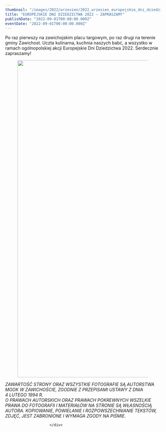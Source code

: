 ```yaml
---
thumbnail: "/images/2022/wrzesien/2022_wrzesien_europejskie_dni_dziedzictwa_2022_zapraszamy_2022_09_europejskie_dni_dziedzictwa_2022_zapraszamy_pl1-1-727x1024.jpg"
title: "EUROPEJSKIE DNI DZIEDZICTWA 2022 – ZAPRASZAMY"
publishDate: "2022-09-01T00:00:00.000Z"
eventDate: "2022-09-01T00:00:00.000Z"
---
```


<div class="entry-content">
							
							
<p>Po raz pierwszy na zawichojskim placu targowym, po raz drugi na terenie gminy Zawichost. Uczta kulinarna, kuchnia naszych babć, a wszystko w ramach ogólnopolskiej akcji Europejskie Dni Dziedzictwa 2022. Serdecznie zapraszamy!</p>



<figure class="wp-block-image size-large"><a href="http://mgok-zawichost.pl/wp-content/uploads/2022/09/pl1-1.jpg"><img fetchpriority="high" decoding="async" width="727" height="1024" src="/images/2022/wrzesien/2022_wrzesien_europejskie_dni_dziedzictwa_2022_zapraszamy_2022_09_europejskie_dni_dziedzictwa_2022_zapraszamy_pl1-1-727x1024.jpg" alt="" class="wp-image-8923" srcset="/images/2022/wrzesien/2022_wrzesien_europejskie_dni_dziedzictwa_2022_zapraszamy_2022_09_europejskie_dni_dziedzictwa_2022_zapraszamy_pl1-1-727x1024.jpg 727w, /images/2022/wrzesien/pl1-1-213x300.jpg 213w, /images/2022/wrzesien/pl1-1-768x1082.jpg 768w, /images/2022/wrzesien/pl1-1.jpg 800w" sizes="(max-width: 727px) 100vw, 727px"></a></figure>



<p><em>ZAWARTOŚĆ STRONY ORAZ WSZYSTKIE FOTOGRAFIE SĄ AUTORSTWA MGOK W ZAWICHOŚCIE, ZGODNIE Z PRZEPISAMI USTAWY Z DNIA&nbsp;</em><br><em>4 LUTEGO 1994 R.<br>O PRAWACH AUTORSKICH ORAZ PRAWACH POKREWNYCH WSZELKIE PRAWA DO FOTOGRAFII I MATERIAŁÓW NA STRONIE SĄ WŁASNOŚCIĄ AUTORA. KOPIOWANIE, POWIELANIE I ROZPOWSZECHNIANIE TEKSTÓW, ZDJĘĆ, JEST ZABRONIONE I WYMAGA ZGODY NA PIŚMIE</em>.</p>
						
						</div>
